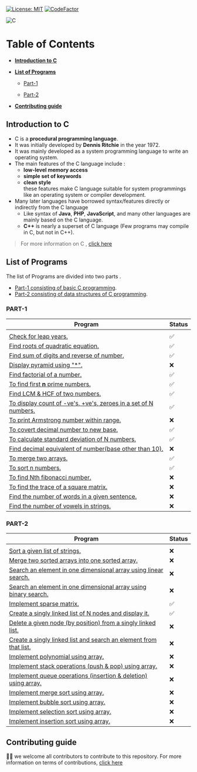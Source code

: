 [![License: MIT](https://img.shields.io/badge/License-MIT-blue.svg)](LICENSE)
[![CodeFactor](https://www.codefactor.io/repository/github/visrm/c-assignments/badge)](https://www.codefactor.io/repository/github/visrm/c-assignments)

![C](https://img.shields.io/badge/c-%2300599C.svg?style=for-the-badge&logo=c&logoColor=white)

# Table of Contents

- [**Introduction to C**](#introduction-to-c)

- [**List of Programs**](#list-of-programs)

  - [Part-1](#part-1)

  - [Part-2](#part-2)

- [**Contributing guide**](#contributing-guide)

## Introduction to C

- C is a **procedural programming language**.
- It was initially developed by **Dennis Ritchie** in the year 1972.
- It was mainly developed as a system programming language to write an operating system.
- The main features of the C language include :
  - **low-level memory access**
  - **simple set of keywords**
  - **clean style**<br>
    these features make C language suitable for system programmings like an operating system or compiler development.
- Many later languages have borrowed syntax/features directly or indirectly from the C language
  - Like syntax of **Java**, **PHP**, **JavaScript**, and many other languages are mainly based on the C language.
  - **C++** is nearly a superset of C language (Few programs may compile in C, but not in C++).

> For more information on C , [click here](https://www.geeksforgeeks.org/c-language-set-1-introduction/)

## List of Programs

The list of Programs are divided into two parts .

- [Part-1 consisting of basic C programming](#part-1).
- [Part-2 consisting of data structures of C programming](#part-2).

### PART-1

| Program                                                                                                      | Status |
| ------------------------------------------------------------------------------------------------------------ | ------ |
|                                                                                                              |        |
| <a href="Part-1/Leap-year.c">Check for leap years.</a>                                                       | ✅     |
| <a href="Part-1/Quadratic_root.c">Find roots of quadratic equation.</a>                                      | ✅     |
| <a href="Part-1/Sum-and-reverse_num.c">Find sum of digits and reverse of number.</a>                         | ✅     |
| <a href="Part-1/Half-pramid.c">Display pyramid using "*".</a>                                                | ❌     |
| <a href="Part-1/Factorial.c">Find factorial of a number.</a>                                                 | ✅     |
| <a href="Part-1/Primes.c">To find first **n** prime numbers.</a>                                             | ✅     |
| <a href="Part-1/Lcm_gcd.c">Find LCM & HCF of two numbers.</a>                                                | ✅     |
| <a href="Part-1/count_pos-neg-zero.c">To display count of -ve's, +ve's, zeroes in a set of N numbers.</a>    | ✅     |
| <a href="Part-1/Armstrong.c">To print Armstrong number within range.</a>                                     | ❌     |
| <a href="Part-1/Decimal-to-binary.c">To covert decimal number to new base.</a>                               | ✅     |
| <a href="Part-1/Std_deviation.c">To calculate standard deviation of N numbers.</a>                           | ✅️     |
| <a href="Part-1/Binary-to-decimal.c">Find decimal equivalent of number(base other than 10).</a>              | ❌     |
| <a href="Part-1/Merge_arr.c">To merge two arrays.</a>                                                        | ✅     |
| <a href="Part-1/Sort_num.c">To sort n numbers.</a>                                                           | ✅     |
| <a href="Part-1/Fibonacci.c">To find Nth fibonacci number.</a>                                               | ❌     |
| <a href="Part-1/Trace-sq_matrix.c">To find the trace of a square matrix.</a>                                 | ❌     |
| <a href="Part-1/Count-words.c">Find the number of words in a given sentence.</a>                             | ❌     |
| <a href="Part-1/Count-vowels.c">Find the number of vowels in strings.</a>                                    | ❌     |

### PART-2

| Program                                                           | Status |
| ------------------------------------------------------------------------------------------------------------ | ------ |
|                                                                                                              |        |
| <a href="Part-2/Sort_string.c">Sort a given list of strings.</a>                                             | ❌     |
| <a href="Part-2/Merge_sorted-arr.c">Merge two sorted arrays into one sorted array.</a>                       | ❌     |
| <a href="Part-2/Linear-search.c">Search an element in one dimensional array using linear search.</a>         | ❌     |
| <a href="Part-2/Binary-search.c">Search an element in one dimensional array using binary search.</a>         | ❌     |
| <a href="Part-2/Sparse_matrix.c">Implement sparse matrix.</a>                                                | ✅     |
| <a href="Part-2/Linked_list-display.c">Create a singly linked list of N nodes and display it.</a>            | ✅     |
| <a href="Part-2/Linked_list-del-node.c">Delete a given node (by position) from a singly linked list.</a>     | ❌     |
| <a href="Part-2/Linked_list-search.c">Create a singly linked list and search an element from that list.</a>  | ❌     |
| <a href="Part-2/Polynomial.c">Implement polynomial using array.</a>                                          | ❌     |
| <a href="Part-2/Stack_op.c">Implement stack operations (push & pop) using array.</a>                         | ❌     |
| <a href="Part-2/Queue_op.c">Implement queue operations (insertion & deletion) using array.</a>               | ❌     |
| <a href="Part-2/Merge-sort.c">Implement merge sort using array.</a>                                          | ❌     |
| <a href="Part-2/Bubble-sort.c">Implement bubble sort using array. </a>                                       | ❌     |
| <a href="Part-2/Selection-sort.c">Implement selection sort using array.</a>                                  | ❌     |
| <a href="Part-2/Insertion-sort.c">Implement insertion sort using array.</a>                                  | ❌     |

## Contributing guide

🎉🎉 we welcome all contributors to contribute to this repository. For more information on terms of contributions, <a href="CONTRIBUTING.md">click here</a>
